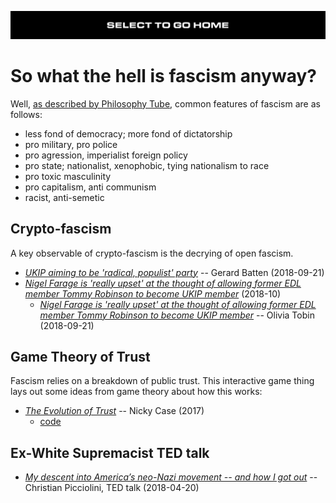[![](https://raw.githubusercontent.com/wdbm/InfoPeace/master/media/InfoPeace_home.png)](https://github.com/wdbm/InfoPeace/blob/master/README.md)

# So what the hell is fascism anyway?

Well, [as described by Philosophy Tube](https://www.youtube.com/watch?v=bgwS_FMZ3nQ), common features of fascism are as follows:

- less fond of democracy; more fond of dictatorship
- pro military, pro police
- pro agression, imperialist foreign policy
- pro state; nationalist, xenophobic, tying nationalism to race
- pro toxic masculinity
- pro capitalism, anti communism
- racist, anti-semetic

## Crypto-fascism

A key observable of crypto-fascism is the decrying of open fascism.

- [*UKIP aiming to be 'radical, populist' party*](https://www.bbc.com/news/uk-politics-45593648) -- Gerard Batten (2018-09-21)
- [*Nigel Farage is 'really upset' at the thought of allowing former EDL member Tommy Robinson to become UKIP member*](https://www.reddit.com/r/unitedkingdom/comments/9hn026/nigel_farage_is_really_upset_at_the_thought_of) (2018-10)
    - [*Nigel Farage is 'really upset' at the thought of allowing former EDL member Tommy Robinson to become UKIP member*](https://www.standard.co.uk/news/politics/nigel-farage-really-upset-at-thought-of-tommy-robinson-joining-ukip-a3941786.html) -- Olivia Tobin (2018-09-21)

## Game Theory of Trust

Fascism relies on a breakdown of public trust. This interactive game thing lays out some ideas from game theory about how this works:

- [*The Evolution of Trust*](https://ncase.me/trust) -- Nicky Case (2017)
    - [code](https://github.com/ncase/trust)

## Ex-White Supremacist TED talk

- [*My descent into America’s neo-Nazi movement -- and how I got out*](https://www.youtube.com/watch?v=VM6HZqQKhok&t=780s) -- Christian Picciolini, TED talk (2018-04-20)
